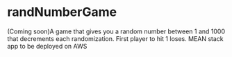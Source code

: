 # randNumberGame
(Coming soon)A game that gives you a random number between 1 and 1000 that decrements each randomization. First player to hit 1 loses. MEAN stack app to be deployed on AWS
